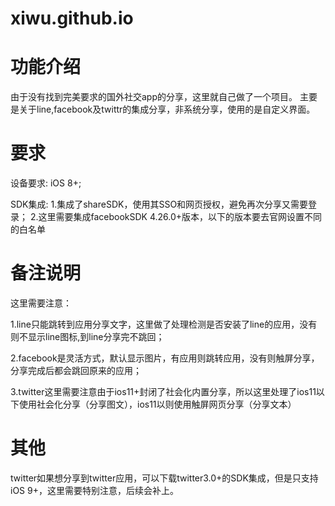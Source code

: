 # xiwu.github.io
# 功能介绍
由于没有找到完美要求的国外社交app的分享，这里就自己做了一个项目。
主要是关于line,facebook及twittr的集成分享，非系统分享，使用的是自定义界面。

# 要求
设备要求: iOS 8+;

SDK集成: 
1.集成了shareSDK，使用其SSO和网页授权，避免再次分享又需要登录；
2.这里需要集成facebookSDK 4.26.0+版本，以下的版本要去官网设置不同的白名单

# 备注说明
这里需要注意：

1.line只能跳转到应用分享文字，这里做了处理检测是否安装了line的应用，没有则不显示line图标,到line分享完不跳回；

2.facebook是灵活方式，默认显示图片，有应用则跳转应用，没有则触屏分享，分享完成后都会跳回原来的应用；

3.twitter这里需要注意由于ios11+封闭了社会化内置分享，所以这里处理了ios11以下使用社会化分享（分享图文），ios11以则使用触屏网页分享（分享文本）

# 其他
twitter如果想分享到twitter应用，可以下载twitter3.0+的SDK集成，但是只支持iOS 9+，这里需要特别注意，后续会补上。
